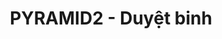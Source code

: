 ---
layout: post
title:  "PYRAMID2 - Duyệt binh"
categories: [math, greedy, brute-force]
code: PYRAMID2
src: PYRAMID2.cpp
---